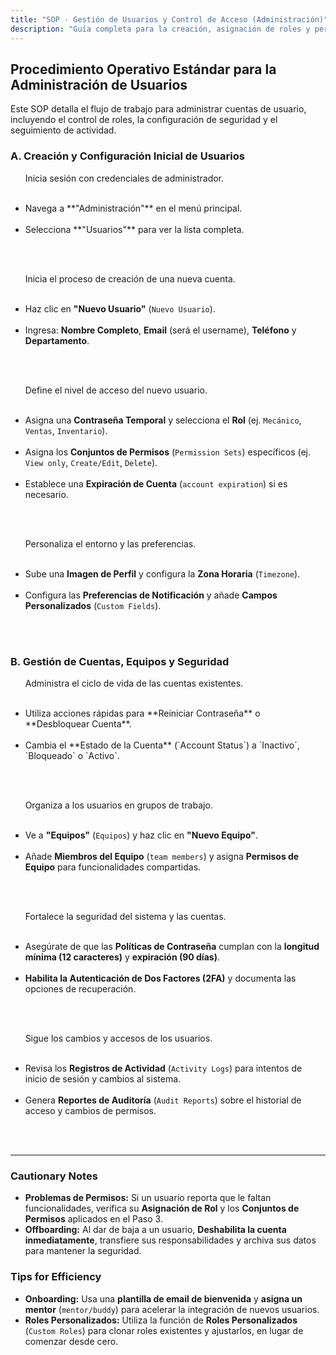 ```yaml
---
title: "SOP · Gestión de Usuarios y Control de Acceso (Administración)"
description: "Guía completa para la creación, asignación de roles y permisos, gestión de seguridad y monitoreo de la actividad de todos los usuarios del sistema."
---
```


## Procedimiento Operativo Estándar para la Administración de Usuarios

Este SOP detalla el flujo de trabajo para administrar cuentas de usuario, incluyendo el control de roles, la configuración de seguridad y el seguimiento de actividad.

### A. Creación y Configuración Inicial de Usuarios

<Steps titleSize="h3">
  <Step title="Paso 1 · Acceso al Módulo de Usuarios" icon="user-gear" iconType="solid" stepNumber={1}>
    Inicia sesión con credenciales de administrador.
    <ul>
      <li>Navega a **"Administración"** en el menú principal.</li>
      <li>Selecciona **"Usuarios"** para ver la lista completa.</li>
    </ul>
  </Step>

  <Step title="Paso 2 · Agregar Información Básica" icon="user-plus" iconType="solid" stepNumber={2}>
    Inicia el proceso de creación de una nueva cuenta.
    <ul>
      <li>Haz clic en **"Nuevo Usuario"** (`Nuevo Usuario`).</li>
      <li>Ingresa: **Nombre Completo**, **Email** (será el username), **Teléfono** y **Departamento**.</li>
    </ul>
  </Step>

  <Step title="Paso 3 · Asignación de Rol y Permisos" icon="key" iconType="solid" stepNumber={3}>
    Define el nivel de acceso del nuevo usuario.
    <ul>
      <li>Asigna una **Contraseña Temporal** y selecciona el **Rol** (ej. `Mecánico`, `Ventas`, `Inventario`).</li>
      <li>Asigna los **Conjuntos de Permisos** (`Permission Sets`) específicos (ej. `View only`, `Create/Edit`, `Delete`).</li>
      <li>Establece una **Expiración de Cuenta** (`account expiration`) si es necesario.</li>
    </ul>
  </Step>

  <Step title="Paso 4 · Configuración Adicional" icon="cog" iconType="solid" stepNumber={4}>
    Personaliza el entorno y las preferencias.
    <ul>
      <li>Sube una **Imagen de Perfil** y configura la **Zona Horaria** (`Timezone`).</li>
      <li>Configura las **Preferencias de Notificación** y añade **Campos Personalizados** (`Custom Fields`).</li>
    </ul>
  </Step>
</Steps>

### B. Gestión de Cuentas, Equipos y Seguridad

<Steps titleSize="h3">
  <Step title="Paso 5 · Mantenimiento de Cuentas y Estado" icon="user-lock" iconType="solid" stepNumber={5}>
    Administra el ciclo de vida de las cuentas existentes.
    <ul>
      <li>Utiliza acciones rápidas para **Reiniciar Contraseña** o **Desbloquear Cuenta**.</li>
      <li>Cambia el **Estado de la Cuenta** (`Account Status`) a `Inactivo`, `Bloqueado` o `Activo`.</li>
    </ul>
  </Step>

  <Step title="Paso 6 · Creación y Gestión de Equipos" icon="users" iconType="solid" stepNumber={6}>
    Organiza a los usuarios en grupos de trabajo.
    <ul>
      <li>Ve a **"Equipos"** (`Equipos`) y haz clic en **"Nuevo Equipo"**.</li>
      <li>Añade **Miembros del Equipo** (`team members`) y asigna **Permisos de Equipo** para funcionalidades compartidas.</li>
    </ul>
  </Step>

  <Step title="Paso 7 · Aplicación de Políticas de Seguridad" icon="shield-alt" iconType="solid" stepNumber={7}>
    Fortalece la seguridad del sistema y las cuentas.
    <ul>
      <li>Asegúrate de que las **Políticas de Contraseña** cumplan con la **longitud mínima (12 caracteres)** y **expiración (90 días)**.</li>
      <li>**Habilita la Autenticación de Dos Factores (2FA)** y documenta las opciones de recuperación.</li>
    </ul>
  </Step>

  <Step title="Paso 8 · Monitoreo y Auditoría de Actividad" icon="search-dollar" iconType="solid" stepNumber={8}>
    Sigue los cambios y accesos de los usuarios.
    <ul>
      <li>Revisa los **Registros de Actividad** (`Activity Logs`) para intentos de inicio de sesión y cambios al sistema.</li>
      <li>Genera **Reportes de Auditoría** (`Audit Reports`) sobre el historial de acceso y cambios de permisos.</li>
    </ul>
  </Step>
</Steps>

---

### Cautionary Notes

- **Problemas de Permisos:** Si un usuario reporta que le faltan funcionalidades, verifica su **Asignación de Rol** y los **Conjuntos de Permisos** aplicados en el Paso 3.
- **Offboarding:** Al dar de baja a un usuario, **Deshabilita la cuenta inmediatamente**, transfiere sus responsabilidades y archiva sus datos para mantener la seguridad.

### Tips for Efficiency

- **Onboarding:** Usa una **plantilla de email de bienvenida** y **asigna un mentor** (`mentor/buddy`) para acelerar la integración de nuevos usuarios.
- **Roles Personalizados:** Utiliza la función de **Roles Personalizados** (`Custom Roles`) para clonar roles existentes y ajustarlos, en lugar de comenzar desde cero.